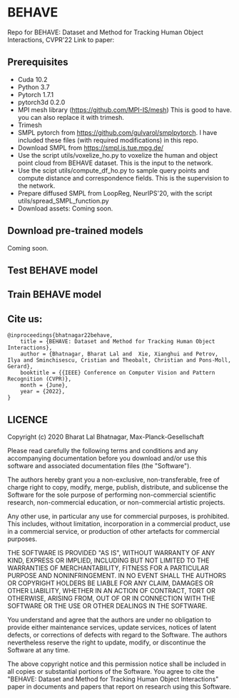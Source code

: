 # BEHAVE
Repo for BEHAVE: Dataset and Method for Tracking Human Object Interactions, CVPR'22
Link to paper: 

## Prerequisites
- Cuda 10.2
- Python 3.7
- Pytorch 1.7.1
- pytorch3d 0.2.0
- MPI mesh library (https://github.com/MPI-IS/mesh) This is good to have. you can also replace it with trimesh.
- Trimesh
- SMPL pytorch from https://github.com/gulvarol/smplpytorch. I have included these files (with required modifications) in this repo.
- Download SMPL from https://smpl.is.tue.mpg.de/
- Use the script utils/voxelize_ho.py to voxelize the human and object point cloud from BEHAVE dataset. This is the input to the network.
- Use the scipt utils/compute_df_ho.py to sample query points and compute distance and correspondence fields. This is the supervision to the network.
- Prepare diffused SMPL from LoopReg, NeurIPS'20, with the script utils/spread_SMPL_function.py
- Download assets: Coming soon.

## Download pre-trained models
Coming soon.

## Test BEHAVE model

## Train BEHAVE model

## Cite us:
```
@inproceedings{bhatnagar22behave,
    title = {BEHAVE: Dataset and Method for Tracking Human Object Interactions},
    author = {Bhatnagar, Bharat Lal and  Xie, Xianghui and Petrov, Ilya and Sminchisescu, Cristian and Theobalt, Christian and Pons-Moll, Gerard},
    booktitle = {{IEEE} Conference on Computer Vision and Pattern Recognition (CVPR)},
    month = {June},
    year = {2022},
}
```

## LICENCE
Copyright (c) 2020 Bharat Lal Bhatnagar, Max-Planck-Gesellschaft

Please read carefully the following terms and conditions and any accompanying documentation before you download and/or use this software and associated documentation files (the "Software").

The authors hereby grant you a non-exclusive, non-transferable, free of charge right to copy, modify, merge, publish, distribute, and sublicense the Software for the sole purpose of performing non-commercial scientific research, non-commercial education, or non-commercial artistic projects.

Any other use, in particular any use for commercial purposes, is prohibited. This includes, without limitation, incorporation in a commercial product, use in a commercial service, or production of other artefacts for commercial purposes.

THE SOFTWARE IS PROVIDED "AS IS", WITHOUT WARRANTY OF ANY KIND, EXPRESS OR IMPLIED, INCLUDING BUT NOT LIMITED TO THE WARRANTIES OF MERCHANTABILITY, FITNESS FOR A PARTICULAR PURPOSE AND NONINFRINGEMENT. IN NO EVENT SHALL THE AUTHORS OR COPYRIGHT HOLDERS BE LIABLE FOR ANY CLAIM, DAMAGES OR OTHER LIABILITY, WHETHER IN AN ACTION OF CONTRACT, TORT OR OTHERWISE, ARISING FROM, OUT OF OR IN CONNECTION WITH THE SOFTWARE OR THE USE OR OTHER DEALINGS IN THE SOFTWARE.

You understand and agree that the authors are under no obligation to provide either maintenance services, update services, notices of latent defects, or corrections of defects with regard to the Software. The authors nevertheless reserve the right to update, modify, or discontinue the Software at any time.

The above copyright notice and this permission notice shall be included in all copies or substantial portions of the Software. You agree to cite the "BEHAVE: Dataset and Method for Tracking Human Object Interactions" paper in documents and papers that report on research using this Software.

